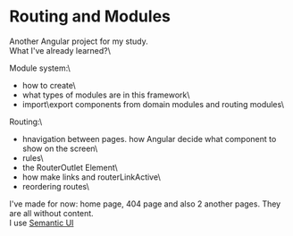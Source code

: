 # Routing and Modules

Another Angular project for my study.\
What I've already learned?\

Module system:\

- how to create\
- what types of modules are in this framework\
- import\export components from domain modules and routing modules\

Routing:\

- hnavigation between pages. how Angular decide what component to show on the screen\
- rules\
- the RouterOutlet Element\
- how make links and routerLinkActive\
- reordering routes\

I've made for now: home page, 404 page and also 2 another pages. They are all without content.\
I use [Semantic UI](https://semantic-ui.com/)
